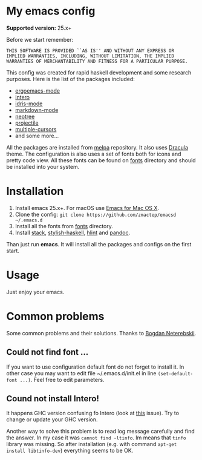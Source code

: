 # My emacs config

**Supported version:** 25.x+

Before we start remember:
```
THIS SOFTWARE IS PROVIDED ``AS IS'' AND WITHOUT ANY EXPRESS OR
IMPLIED WARRANTIES, INCLUDING, WITHOUT LIMITATION, THE IMPLIED
WARRANTIES OF MERCHANTABILITY AND FITNESS FOR A PARTICULAR PURPOSE.
```

This config was created for rapid haskell development and some research purposes. Here is the list of the packages included:

* [ergoemacs-mode](https://ergoemacs.github.io)
* [intero](https://commercialhaskell.github.io/intero/)
* [idris-mode](https://github.com/idris-hackers/idris-mode)
* [markdown-mode](http://jblevins.org/projects/markdown-mode/)
* [neotree](https://github.com/jaypei/emacs-neotree)
* [projectile](https://github.com/bbatsov/projectile)
* [multiple-cursors](https://github.com/magnars/multiple-cursors.el)
* and some more...

All the packages are installed from [melpa](http://melpa.org) repository. It also uses [Dracula](https://draculatheme.com) theme.
The configuration is also uses a set of fonts both for icons and pretty code view. All these fonts can be found on [fonts](https://github.com/zmactep/emacsd/tree/master/fonts) directory and should be installed into your system.

Installation
============

1. Install emacs 25.x+. For macOS use [Emacs for Mac OS X](https://emacsformacosx.com).
1. Clone the config: `git clone https://github.com/zmactep/emacsd ~/.emacs.d`
1. Install all the fonts from [fonts](https://github.com/zmactep/emacsd/tree/master/fonts) directory.
1. Install [stack](https://haskellstack.org), [stylish-haskell](https://github.com/jaspervdj/stylish-haskell), [hlint](https://github.com/ndmitchell/hlint) and [pandoc](http://pandoc.org). 

Than just run **emacs**. It will install all the packages and configs on the first start.

Usage
=====

Just enjoy your emacs.

Common problems
===============

Some common problems and their solutions. Thanks to [Bogdan Neterebskii](https://github.com/OZzZzZ).

Could not find font ...
-----------------------

If you want to use configuration default font do not forget to install it. In other case you may want to edit file ~/.emacs.d/init.el in line `(set-default-font ...)`. Feel free to edit parameters.

Cound not install Intero!
-------------------------

It happens GHC version confusing fo Intero (look at [this](https://github.com/commercialhaskell/intero/issues/232) issue). Try to change or update your GHC version.

Another way to solve this problem is to read log message carefully and find the answer. In my case it was `cannot find -ltinfo`. Im means that `tinfo` library was missing. So after installation (e.g. with command `apt-get install libtinfo-dev`) everything seems to be OK.
